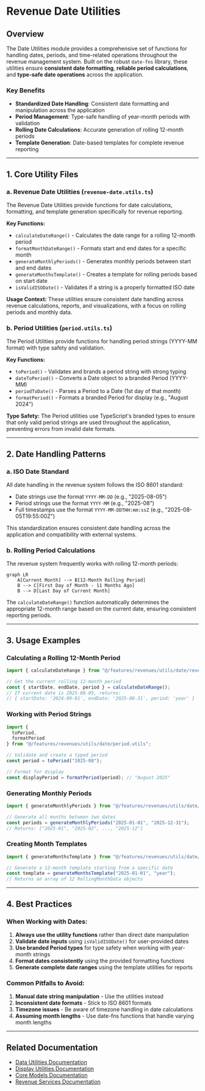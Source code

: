 # Revenue Date Utilities

## Overview

The Date Utilities module provides a comprehensive set of functions for handling dates, periods, and time-related operations throughout the revenue management system. Built on the robust `date-fns` library, these utilities ensure **consistent date formatting**, **reliable period calculations**, and **type-safe date operations** across the application.

### Key Benefits
- **Standardized Date Handling**: Consistent date formatting and manipulation across the application
- **Period Management**: Type-safe handling of year-month periods with validation
- **Rolling Date Calculations**: Accurate generation of rolling 12-month periods
- **Template Generation**: Date-based templates for complete revenue reporting

---

## 1. Core Utility Files

### a. **Revenue Date Utilities** (`revenue-date.utils.ts`)

The Revenue Date Utilities provide functions for date calculations, formatting, and template generation specifically for revenue reporting.

**Key Functions:**
- `calculateDateRange()` - Calculates the date range for a rolling 12-month period
- `formatMonthDateRange()` - Formats start and end dates for a specific month
- `generateMonthlyPeriods()` - Generates monthly periods between start and end dates
- `generateMonthsTemplate()` - Creates a template for rolling periods based on start date
- `isValidISODate()` - Validates if a string is a properly formatted ISO date

**Usage Context:**
These utilities ensure consistent date handling across revenue calculations, reports, and visualizations, with a focus on rolling periods and monthly data.

### b. **Period Utilities** (`period.utils.ts`)

The Period Utilities provide functions for handling period strings (YYYY-MM format) with type safety and validation.

**Key Functions:**
- `toPeriod()` - Validates and brands a period string with strong typing
- `dateToPeriod()` - Converts a Date object to a branded Period (YYYY-MM)
- `periodToDate()` - Parses a Period to a Date (1st day of that month)
- `formatPeriod()` - Formats a branded Period for display (e.g., "August 2024")

**Type Safety:**
The Period utilities use TypeScript's branded types to ensure that only valid period strings are used throughout the application, preventing errors from invalid date formats.

---

## 2. Date Handling Patterns

### a. **ISO Date Standard**

All date handling in the revenue system follows the ISO 8601 standard:
- Date strings use the format `YYYY-MM-DD` (e.g., "2025-08-05")
- Period strings use the format `YYYY-MM` (e.g., "2025-08")
- Full timestamps use the format `YYYY-MM-DDTHH:mm:ssZ` (e.g., "2025-08-05T19:55:00Z")

This standardization ensures consistent date handling across the application and compatibility with external systems.

### b. **Rolling Period Calculations**

The revenue system frequently works with rolling 12-month periods:

```mermaid
graph LR
    A[Current Month] --> B[12-Month Rolling Period]
    B --> C[First Day of Month - 11 Months Ago]
    B --> D[Last Day of Current Month]
```

The `calculateDateRange()` function automatically determines the appropriate 12-month range based on the current date, ensuring consistent reporting periods.

---

## 3. Usage Examples

### Calculating a Rolling 12-Month Period

```typescript
import { calculateDateRange } from "@/features/revenues/utils/date/revenue-date.utils";

// Get the current rolling 12-month period
const { startDate, endDate, period } = calculateDateRange();
// If current date is 2025-08-05, returns:
// { startDate: '2024-09-01', endDate: '2025-08-31', period: 'year' }
```

### Working with Period Strings

```typescript
import { 
  toPeriod, 
  formatPeriod 
} from "@/features/revenues/utils/date/period.utils";

// Validate and create a typed period
const period = toPeriod("2025-08");

// Format for display
const displayPeriod = formatPeriod(period); // "August 2025"
```

### Generating Monthly Periods

```typescript
import { generateMonthlyPeriods } from "@/features/revenues/utils/date/revenue-date.utils";

// Generate all months between two dates
const periods = generateMonthlyPeriods("2025-01-01", "2025-12-31");
// Returns: ["2025-01", "2025-02", ..., "2025-12"]
```

### Creating Month Templates

```typescript
import { generateMonthsTemplate } from "@/features/revenues/utils/date/revenue-date.utils";

// Generate a 12-month template starting from a specific date
const template = generateMonthsTemplate("2025-01-01", "year");
// Returns an array of 12 RollingMonthData objects
```

---

## 4. Best Practices

### When Working with Dates:

1. **Always use the utility functions** rather than direct date manipulation
2. **Validate date inputs** using `isValidISODate()` for user-provided dates
3. **Use branded Period types** for type safety when working with year-month strings
4. **Format dates consistently** using the provided formatting functions
5. **Generate complete date ranges** using the template utilities for reports

### Common Pitfalls to Avoid:

1. **Manual date string manipulation** - Use the utilities instead
2. **Inconsistent date formats** - Stick to ISO 8601 formats
3. **Timezone issues** - Be aware of timezone handling in date calculations
4. **Assuming month lengths** - Use date-fns functions that handle varying month lengths

---

## Related Documentation
- [Data Utilities Documentation](../data/README.md)
- [Display Utilities Documentation](../display/README.md)
- [Core Models Documentation](../../core/README.md)
- [Revenue Services Documentation](../../services/README.md)
